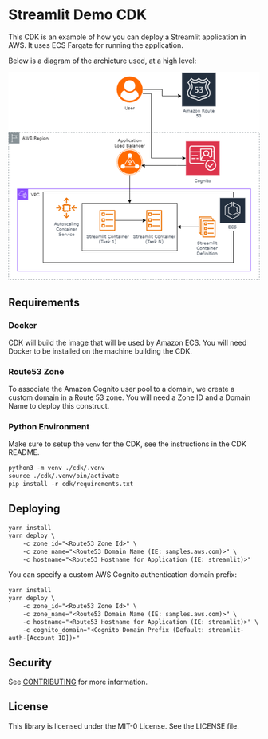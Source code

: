 # Streamlit Demo CDK

This CDK is an example of how you can deploy a Streamlit application in AWS. It uses ECS Fargate
for running the application.

Below is a diagram of the archicture used, at a high level:

![alt text](streamlit-cdk-architecture.png "Streamlit Architecture with AWS CDK")

## Requirements

### Docker

CDK will build the image that will be used by Amazon ECS. You will need Docker to be installed
on the machine building the CDK.

### Route53 Zone

To associate the Amazon Cognito user pool to a domain, we create a custom domain in a Route 53
zone. You will need a Zone ID and a Domain Name to deploy this construct.

### Python Environment
Make sure to setup the `venv` for the CDK, see the instructions in the CDK README.

```shell
python3 -m venv ./cdk/.venv
source ./cdk/.venv/bin/activate
pip install -r cdk/requirements.txt
```

## Deploying

```shell
yarn install
yarn deploy \
    -c zone_id="<Route53 Zone Id>" \
    -c zone_name="<Route53 Domain Name (IE: samples.aws.com)>" \
    -c hostname="<Route53 Hostname for Application (IE: streamlit)>"
```

You can specify a custom AWS Cognito authentication domain prefix:

```shell
yarn install
yarn deploy \
    -c zone_id="<Route53 Zone Id>" \
    -c zone_name="<Route53 Domain Name (IE: samples.aws.com)>" \
    -c hostname="<Route53 Hostname for Application (IE: streamlit)>" \
    -c cognito_domain="<Cognito Domain Prefix (Default: streamlit-auth-[Account ID])>"
```

## Security

See [CONTRIBUTING](CONTRIBUTING.md#security-issue-notifications) for more information.

## License

This library is licensed under the MIT-0 License. See the LICENSE file.